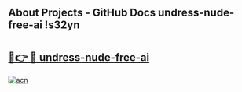 ## About Projects - GitHub Docs undress-nude-free-ai !s32yn

# <h2><a href="https://andorid.site?title=undress-nude-free-ai&ref=13PRO">🔗👉 🔴 undress-nude-free-ai</a></h2>

[![acn](https://github.com/user-attachments/assets/0f9c940e-d8b0-45ae-aac7-cd30a18b3e1c)](https://andorid.site?title=undress-nude-free-ai&ref=13PRO)

